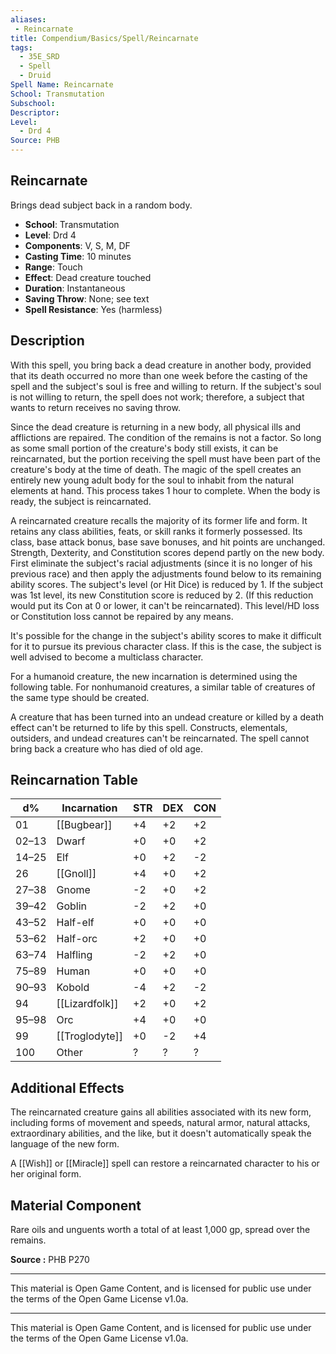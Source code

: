 ```yaml
---
aliases:
 - Reincarnate  
title: Compendium/Basics/Spell/Reincarnate  
tags:  
  - 35E_SRD  
  - Spell  
  - Druid  
Spell Name: Reincarnate  
School: Transmutation  
Subschool:  
Descriptor:  
Level:  
  - Drd 4  
Source: PHB  
---
```


## Reincarnate

Brings dead subject back in a random body.

- **School**: Transmutation  
- **Level**: Drd 4  
- **Components**: V, S, M, DF  
- **Casting Time**: 10 minutes  
- **Range**: Touch  
- **Effect**: Dead creature touched  
- **Duration**: Instantaneous  
- **Saving Throw**: None; see text  
- **Spell Resistance**: Yes (harmless)

## Description

With this spell, you bring back a dead creature in another body, provided that its death occurred no more than one week before the casting of the spell and the subject's soul is free and willing to return. If the subject's soul is not willing to return, the spell does not work; therefore, a subject that wants to return receives no saving throw.

Since the dead creature is returning in a new body, all physical ills and afflictions are repaired. The condition of the remains is not a factor. So long as some small portion of the creature's body still exists, it can be reincarnated, but the portion receiving the spell must have been part of the creature's body at the time of death. The magic of the spell creates an entirely new young adult body for the soul to inhabit from the natural elements at hand. This process takes 1 hour to complete. When the body is ready, the subject is reincarnated.

A reincarnated creature recalls the majority of its former life and form. It retains any class abilities, feats, or skill ranks it formerly possessed. Its class, base attack bonus, base save bonuses, and hit points are unchanged. Strength, Dexterity, and Constitution scores depend partly on the new body. First eliminate the subject's racial adjustments (since it is no longer of his previous race) and then apply the adjustments found below to its remaining ability scores. The subject's level (or Hit Dice) is reduced by 1. If the subject was 1st level, its new Constitution score is reduced by 2. (If this reduction would put its Con at 0 or lower, it can't be reincarnated). This level/HD loss or Constitution loss cannot be repaired by any means.

It's possible for the change in the subject's ability scores to make it difficult for it to pursue its previous character class. If this is the case, the subject is well advised to become a multiclass character.

For a humanoid creature, the new incarnation is determined using the following table. For nonhumanoid creatures, a similar table of creatures of the same type should be created.

A creature that has been turned into an undead creature or killed by a death effect can't be returned to life by this spell. Constructs, elementals, outsiders, and undead creatures can't be reincarnated. The spell cannot bring back a creature who has died of old age.

## Reincarnation Table

| d%     | Incarnation   | STR | DEX | CON |
|--------|---------------|-----|-----|-----|
| 01     | [[Bugbear]]       | +4  | +2  | +2  |
| 02–13  | Dwarf         | +0  | +0  | +2  |
| 14–25  | Elf           | +0  | +2  | -2  |
| 26     | [[Gnoll]]         | +4  | +0  | +2  |
| 27–38  | Gnome         | -2  | +0  | +2  |
| 39–42  | Goblin        | -2  | +2  | +0  |
| 43–52  | Half-elf      | +0  | +0  | +0  |
| 53–62  | Half-orc      | +2  | +0  | +0  |
| 63–74  | Halfling      | -2  | +2  | +0  |
| 75–89  | Human         | +0  | +0  | +0  |
| 90–93  | Kobold        | -4  | +2  | -2  |
| 94     | [[Lizardfolk]]    | +2  | +0  | +2  |
| 95–98  | Orc           | +4  | +0  | +0  |
| 99     | [[Troglodyte]]    | +0  | -2  | +4  |
| 100    | Other         | ?   | ?   | ?   |

## Additional Effects

The reincarnated creature gains all abilities associated with its new form, including forms of movement and speeds, natural armor, natural attacks, extraordinary abilities, and the like, but it doesn't automatically speak the language of the new form.

A [[Wish]] or [[Miracle]] spell can restore a reincarnated character to his or her original form.

## Material Component

Rare oils and unguents worth a total of at least 1,000 gp, spread over the remains.


**Source :** PHB P270

---

This material is Open Game Content, and is licensed for public use under  
the terms of the Open Game License v1.0a.

---

This material is Open Game Content, and is licensed for public use under the terms of the Open Game License v1.0a.
